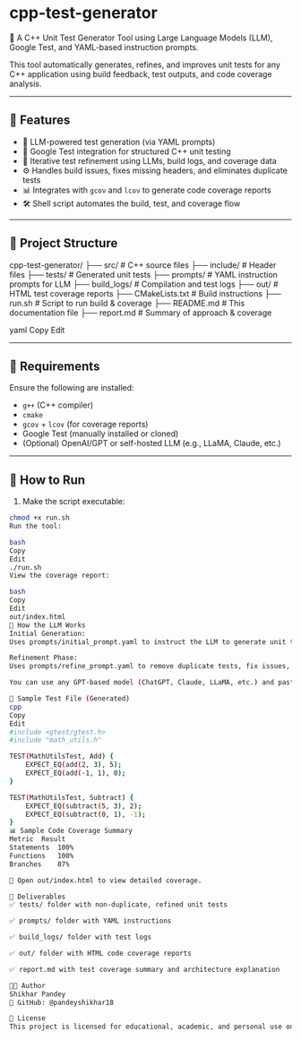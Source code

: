 # cpp-test-generator

🚀 A C++ Unit Test Generator Tool using Large Language Models (LLM), Google Test, and YAML-based instruction prompts.

This tool automatically generates, refines, and improves unit tests for any C++ application using build feedback, test outputs, and code coverage analysis.

---

## 📌 Features

- 🧠 LLM-powered test generation (via YAML prompts)
- 🧪 Google Test integration for structured C++ unit testing
- 🔁 Iterative test refinement using LLMs, build logs, and coverage data
- ⚙️ Handles build issues, fixes missing headers, and eliminates duplicate tests
- 📊 Integrates with `gcov` and `lcov` to generate code coverage reports
- 🛠️ Shell script automates the build, test, and coverage flow

---

## 📁 Project Structure

cpp-test-generator/
├── src/ # C++ source files
├── include/ # Header files
├── tests/ # Generated unit tests
├── prompts/ # YAML instruction prompts for LLM
├── build_logs/ # Compilation and test logs
├── out/ # HTML test coverage reports
├── CMakeLists.txt # Build instructions
├── run.sh # Script to run build & coverage
├── README.md # This documentation file
├── report.md # Summary of approach & coverage

yaml
Copy
Edit

---

## 🔧 Requirements

Ensure the following are installed:

- `g++` (C++ compiler)
- `cmake`
- `gcov` + `lcov` (for coverage reports)
- Google Test (manually installed or cloned)
- (Optional) OpenAI/GPT or self-hosted LLM (e.g., LLaMA, Claude, etc.)

---

## 🚀 How to Run

1. Make the script executable:
```bash
chmod +x run.sh
Run the tool:

bash
Copy
Edit
./run.sh
View the coverage report:

bash
Copy
Edit
out/index.html
🤖 How the LLM Works
Initial Generation:
Uses prompts/initial_prompt.yaml to instruct the LLM to generate unit tests from source files.

Refinement Phase:
Uses prompts/refine_prompt.yaml to remove duplicate tests, fix issues, and add edge cases.

You can use any GPT-based model (ChatGPT, Claude, LLaMA, etc.) and paste the YAML + source files to generate tests.

🧪 Sample Test File (Generated)
cpp
Copy
Edit
#include <gtest/gtest.h>
#include "math_utils.h"

TEST(MathUtilsTest, Add) {
    EXPECT_EQ(add(2, 3), 5);
    EXPECT_EQ(add(-1, 1), 0);
}

TEST(MathUtilsTest, Subtract) {
    EXPECT_EQ(subtract(5, 3), 2);
    EXPECT_EQ(subtract(0, 1), -1);
}
📊 Sample Code Coverage Summary
Metric	Result
Statements	100%
Functions	100%
Branches	87%

📁 Open out/index.html to view detailed coverage.

📄 Deliverables
✅ tests/ folder with non-duplicate, refined unit tests

✅ prompts/ folder with YAML instructions

✅ build_logs/ folder with test logs

✅ out/ folder with HTML code coverage reports

✅ report.md with test coverage summary and architecture explanation

🧑‍💻 Author
Shikhar Pandey
🔗 GitHub: @pandeyshikhar18

🏁 License
This project is licensed for educational, academic, and personal use only.
